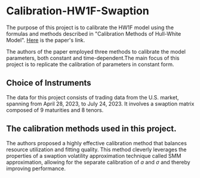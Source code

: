 # Calibration-HW1F-Swaption
The purpose of this project is to calibrate the HW1F model using the formulas and methods described in "Calibration Methods of Hull-White Model". [Here](https://papers.ssrn.com/sol3/papers.cfm?abstract_id=1514192) is the paper's link.

The authors of the paper employed three methods to calibrate the model parameters, both constant and time-dependent.The main focus of this project is to replicate the calibration of parameters in constant form.

## Choice of Instruments
The data for this project consists of trading data from the U.S. market, spanning from April 28, 2023, to July 24, 2023. It involves a swaption matrix composed of 9 maturities and 8 tenors.
 
## The calibration methods used in this project.
The authors proposed a highly effective calibration method that balances resource utilization and fitting quality. This method cleverly leverages the properties of a swaption volatility approximation technique called SMM approximation,  allowing for the separate calibration of $a$ and $\sigma$ and thereby improving performance.

 
